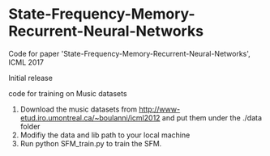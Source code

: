 # State-Frequency-Memory-Recurrent-Neural-Networks

Code for paper 'State-Frequency-Memory-Recurrent-Neural-Networks', ICML 2017

Initial release

code for training on Music datasets

1. Download the music datasets from http://www-etud.iro.umontreal.ca/~boulanni/icml2012 and put them under the ./data folder
2. Modifiy the data and lib path to your local machine
3. Run python SFM_train.py to train the SFM.
